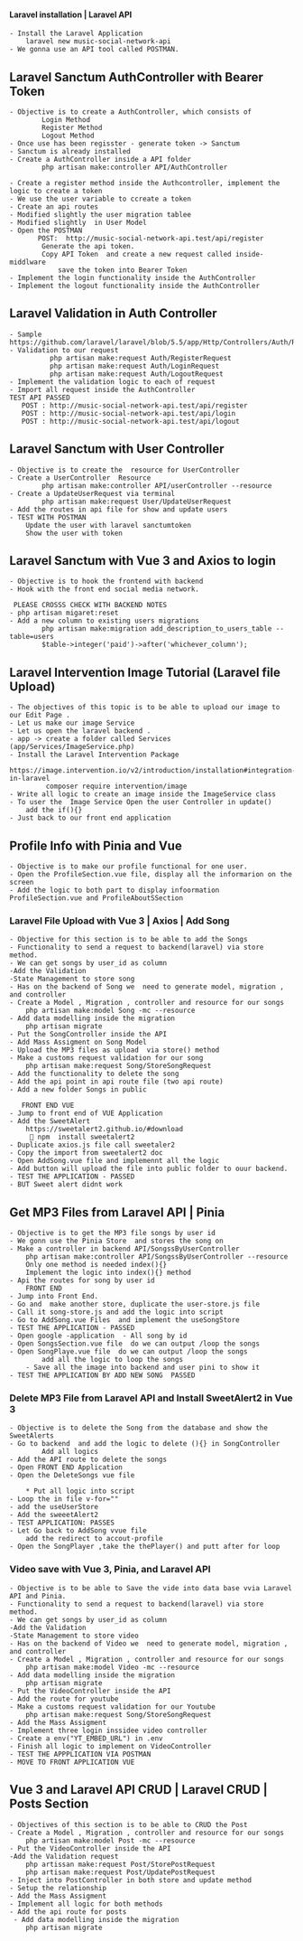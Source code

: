 #### Laravel installation | Laravel API
    - Install the Laravel Application
        laravel new music-social-network-api    
    - We gonna use an API tool called POSTMAN.

## Laravel Sanctum AuthController with Bearer Token
    - Objective is to create a AuthController, which consists of 
            Login Method
            Register Method
            Logout Method
    - Once use has been regisster - generate token -> Sanctum
    - Sanctum is already installed 
    - Create a AuthController inside a API folder
            php artisan make:controller API/AuthController 

    - Create a register method inside the Authcontroller, implement the logic to create a token
    - We use the user variable to ccreate a token
    - Create an api routes  
    - Modified slightly the user migration tablee
    - Modified slightly  in User Model 
    - Open the POSTMAN
           POST:  http://music-social-network-api.test/api/register
            Generate the api token.
            Copy API Token  and create a new request called inside-middlware
                save the token into Bearer Token
    - Implement the login functionality inside the AuthController
    - Implement the logout functionality inside the AuthController

## Laravel Validation in Auth Controller
    - Sample https://github.com/laravel/laravel/blob/5.5/app/Http/Controllers/Auth/RegisterController.php
    - Validation to our request 
              php artisan make:request Auth/RegisterRequest
              php artisan make:request Auth/LoginRequest
              php artisan make:request Auth/LogoutRequest
    - Implement the validation logic to each of request
    - Import all request inside the AuthController
    TEST API PASSED
       POST : http://music-social-network-api.test/api/register
       POST : http://music-social-network-api.test/api/login
       POST : http://music-social-network-api.test/api/logout

## Laravel Sanctum with User Controller
    - Objective is to create the  resource for UserController
    - Create a UserController  Resource
            php artisan make:controller API/userController --resource
    - Create a UpdateUserRequest via terminal
            php artisan make:request User/UpdateUserRequest
    - Add the routes in api file for show and update users
    - TEST WITH POSTMAN
        Update the user with laravel sanctumtoken
        Show the user with token

## Laravel Sanctum with Vue 3 and Axios to login
    - Objective is to hook the frontend with backend 
    - Hook with the front end social media network.

     PLEASE CROSSS CHECK WITH BACKEND NOTES 
    - php artisan migaret:reset 
    - Add a new column to existing users migrations
            php artisan make:migration add_description_to_users_table --table=users 
            $table->integer('paid')->after('whichever_column');

## Laravel Intervention Image Tutorial (Laravel file Upload)
    - The objectives of this topic is to be able to upload our image to our Edit Page .
    - Let us make our image Service
    - Let us open the laravel backend .
    - app -> create a folder called Services (app/Services/ImageService.php)
    - Install the Laravel Intervention Package
        https://image.intervention.io/v2/introduction/installation#integration-in-laravel
             composer require intervention/image
    - Write all logic to create an image inside the ImageService class
    - To user the  Image Service Open the user Controller in update()
        add the if(){}
    - Just back to our front end application

## Profile Info with Pinia and Vue
    - Objective is to make our profile functional for one user.
    - Open the ProfileSection.vue file, display all the informarion on the screen
    - Add the logic to both part to display infoormation ProfileSection.vue and ProfileAboutSSection

### Laravel File Upload with Vue 3 | Axios | Add Song
    - Objective for this section is to be able to add the Songs
    - Functionality to send a request to backend(laravel) via store method.
    - We can get songs by user_id as column
    -Add the Validation
    -State Management to store song
    - Has on the backend of Song we  need to generate model, migration ,  and controller
    - Create a Model , Migration , controller and resource for our songs
        php artisan make:model Song -mc --resource 
    - Add data modelling inside the migration
        php artisan migrate  
    - Put the SongController inside the API 
    - Add Mass Assigment on Song Model
    - Upload the MP3 files as upload  via store() method
    - Make a customs request validation for our song
        php artisan make:request Song/StoreSongRequest 
    - Add the functionality to delete the song
    - Add the api point in api route file (two api route)
    - Add a new folder Songs in public

       FRONT END VUE 
    - Jump to front end of VUE Application
    - Add the SweetAlert
        https://sweetalert2.github.io/#download
          npm  install sweetalert2  
    - Duplicate axios.js file call sweetaler2
    - Copy the import from sweetalert2 doc
    - Open AddSong.vue file and implemennt all the logic
    - Add button will upload the file into public folder to ouur backend.
    - TEST THE APPLICATION - PASSED
    - BUT Sweet alert didnt work

##  Get MP3 Files from Laravel API | Pinia
    - Objective is to get the MP3 file songs by user id 
    - We gonn use the Pinia Store  and stores the song on
    - Make a controller in backend API/SongssByUserController
        php artisan make:controller API/SongssByUserController --resource
        Only one method is needed index(){}
        Implement the logic into index(){} method
    - Api the routes for song by user id
        FRONT END
    - Jump into Front End.
    - Go and  make another store, duplicate the user-store.js file 
    - Call it song-store.js and add the logic into script
    - Go to AddSong.vue Files  and implement the useSongStore
    - TEST THE APPLICATION - PASSED 
    - Open google -application  - All song by id
    - Open SongsSection.vue file  do we can output /loop the songs
    - Open SongPlaye.vue file  do we can output /loop the songs
            add all the logic to loop the songs
        - Save all the image into backend and user pini to show it
    - TEST THE APPLICATION BY ADD NEW SONG  PASSED

### Delete MP3 File from Laravel API and Install SweetAlert2 in Vue 3
    - Objective is to delete the Song from the database and show the SweetAlerts
    - Go to backend  and add the logic to delete (){} in SongController
            Add all logics 
    - Add the API route to delete the songs
    - Open FRONT END Application
    - Open the DeleteSongs vue file

        * Put all logic into script 
    - Loop the in file v-for=""
    - add the useUserStore
    - Add the sweeetAlert2
    - TEST APPLICATION: PASSES
    - Let Go back to AddSong vvue file
        add the redirect to accout-profile
    - Open the SongPlayer ,take the thePlayer() and putt after for loop

### Video save with Vue 3, Pinia, and Laravel API
    - Objective is to be able to Save the vide into data base vvia Laravel API and Pinia.
    - Functionality to send a request to backend(laravel) via store method.
    - We can get songs by user_id as column
    -Add the Validation
    -State Management to store video
    - Has on the backend of Video we  need to generate model, migration ,  and controller
    - Create a Model , Migration , controller and resource for our songs
        php artisan make:model Video -mc --resource 
    - Add data modelling inside the migration
        php artisan migrate  
    - Put the VideoController inside the API 
    - Add the route for youtube
    - Make a customs request validation for our Youtube
        php artisan make:request Song/StoreSongRequest 
    - Add the Mass Assigment 
    - Implement three login inssidee video controller
    - Create a env("YT_EMBED_URL") in .env
    - Finish all logic to implement on VideoController
    - TEST THE APPPLICATION VIA POSTMAN
    - MOVE TO FRONT APPLICATION VUE

## Vue 3 and Laravel API CRUD | Laravel CRUD | Posts Section
    - Objectives of this section is to be able to CRUD the Post
    - Create a Model , Migration , controller and resource for our songs
        php artisan make:model Post -mc --resource 
    - Put the VideoController inside the API 
    -Add the Validation request 
        php artissan make:request Post/StorePostRequest      
        php artisan make:request Post/UpdatePostRequest 
    - Inject into PostController in both store and update method
    - Setup the relationship
    - Add the Mass Assigment 
    - Implement all logic for both methods
    - Add the api route for posts
     - Add data modelling inside the migration
        php artisan migrate 
 












